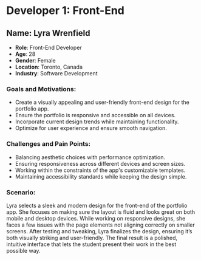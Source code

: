 # Developer 1: Front-End
## Name: Lyra Wrenfield
- **Role**: Front-End Developer
- **Age**: 28  
- **Gender**: Female  
- **Location**: Toronto, Canada  
- **Industry**: Software Development

### Goals and Motivations:
- Create a visually appealing and user-friendly front-end design for the portfolio app.
- Ensure the portfolio is responsive and accessible on all devices.
- Incorporate current design trends while maintaining functionality.
- Optimize for user experience and ensure smooth navigation.

### Challenges and Pain Points:
- Balancing aesthetic choices with performance optimization.
- Ensuring responsiveness across different devices and screen sizes.
- Working within the constraints of the app's customizable templates.
- Maintaining accessibility standards while keeping the design simple.

### Scenario:
Lyra selects a sleek and modern design for the front-end of the portfolio app. She focuses on making sure the layout is fluid and looks great on both mobile and desktop devices. While working on responsive designs, she faces a few issues with the page elements not aligning correctly on smaller screens. After testing and tweaking, Lyra finalizes the design, ensuring it’s both visually striking and user-friendly. The final result is a polished, intuitive interface that lets the student present their work in the best possible way.
